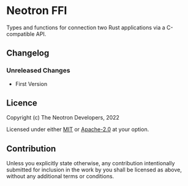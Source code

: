 # Neotron FFI

Types and functions for connection two Rust applications via a C-compatible API.

## Changelog

### Unreleased Changes

* First Version

## Licence

Copyright (c) The Neotron Developers, 2022

Licensed under either [MIT](./LICENSE-MIT) or [Apache-2.0](./LICENSE-APACHE) at
your option.

## Contribution

Unless you explicitly state otherwise, any contribution intentionally submitted
for inclusion in the work by you shall be licensed as above, without any
additional terms or conditions.
